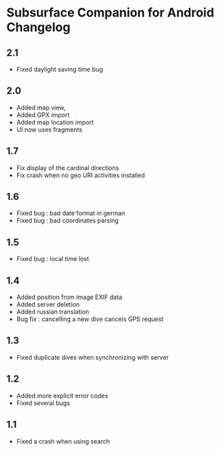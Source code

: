 Subsurface Companion for Android Changelog
==========================================
2.1
---
- Fixed daylight saving time bug

2.0
---
- Added map view,
- Added GPX import
- Added map location import
- UI now uses fragments

1.7
---
- Fix display of the cardinal directions
- Fix crash when no geo URI activities installed

1.6
---
- Fixed bug : bad date format in german
- Fixed bug : bad coordinates parsing

1.5
---
- Fixed bug : local time lost

1.4
---
- Added position from image EXIF data
- Added server deletion
- Added russian translation
- Bug fix : cancelling a new dive cancels GPS request

1.3
---
- Fixed duplicate dives when synchronizing with server

1.2
---
- Added more explicit error codes
- Fixed several bugs

1.1
---
- Fixed a crash when using search
